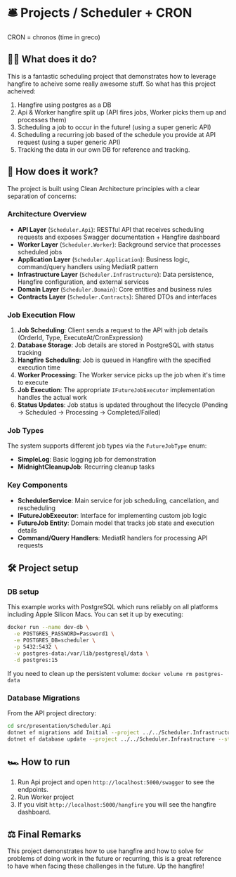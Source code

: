 # 🛎️ Projects / Scheduler + CRON
CRON = chronos (time in greco)

## 🤷‍♂️ What does it do?
This is a fantastic scheduling project that demonstrates how to leverage hangfire to acheive some really awesome stuff.
So what has this project acheived:
1. Hangfire using postgres as a DB
2. Api & Worker hangfire split up (API fires jobs, Worker picks them up and processes them)
3. Scheduling a job to occur in the future! (using a super generic API)
5. Scheduling a recurring job based of the schedule you provide at API request (using a super generic API)
6. Tracking the data in our own DB for reference and tracking.

## 👷 How does it work?
The project is built using Clean Architecture principles with a clear separation of concerns:

### Architecture Overview
- **API Layer** (`Scheduler.Api`): RESTful API that receives scheduling requests and exposes Swagger documentation + Hangfire dashboard
- **Worker Layer** (`Scheduler.Worker`): Background service that processes scheduled jobs
- **Application Layer** (`Scheduler.Application`): Business logic, command/query handlers using MediatR pattern
- **Infrastructure Layer** (`Scheduler.Infrastructure`): Data persistence, Hangfire configuration, and external services
- **Domain Layer** (`Scheduler.Domain`): Core entities and business rules
- **Contracts Layer** (`Scheduler.Contracts`): Shared DTOs and interfaces

### Job Execution Flow
1. **Job Scheduling**: Client sends a request to the API with job details (OrderId, Type, ExecuteAt/CronExpression)
2. **Database Storage**: Job details are stored in PostgreSQL with status tracking
3. **Hangfire Scheduling**: Job is queued in Hangfire with the specified execution time
4. **Worker Processing**: The Worker service picks up the job when it's time to execute
5. **Job Execution**: The appropriate `IFutureJobExecutor` implementation handles the actual work
6. **Status Updates**: Job status is updated throughout the lifecycle (Pending → Scheduled → Processing → Completed/Failed)

### Job Types
The system supports different job types via the `FutureJobType` enum:
- **SimpleLog**: Basic logging job for demonstration
- **MidnightCleanupJob**: Recurring cleanup tasks

### Key Components
- **SchedulerService**: Main service for job scheduling, cancellation, and rescheduling
- **IFutureJobExecutor**: Interface for implementing custom job logic
- **FutureJob Entity**: Domain model that tracks job state and execution details
- **Command/Query Handlers**: MediatR handlers for processing API requests

## 🛠️ Project setup
### DB setup
This example works with PostgreSQL which runs reliably on all platforms including Apple Silicon Macs.
You can set it up by executing:

```bash
docker run --name dev-db \
  -e POSTGRES_PASSWORD=Password1 \
  -e POSTGRES_DB=scheduler \
  -p 5432:5432 \
  -v postgres-data:/var/lib/postgresql/data \
  -d postgres:15
```

If you need to clean up the persistent volume: `docker volume rm postgres-data`

### Database Migrations
From the API project directory:
```bash
cd src/presentation/Scheduler.Api
dotnet ef migrations add Initial --project ../../Scheduler.Infrastructure --startup-project .
dotnet ef database update --project ../../Scheduler.Infrastructure --startup-project .
```

## 🏎️ How to run 
1. Run Api project and open `http://localhost:5000/swagger` to see the endpoints.
2. Run Worker project
3. If you visit `http://localhost:5000/hangfire` you will see the hangfire dashboard.

## ⚖️ Final Remarks
This project demonstrates how to use hangfire and how to solve for problems of doing work in the future or recurring, this is a great reference to have when facing these challenges in the future.
Up the hangfire!

